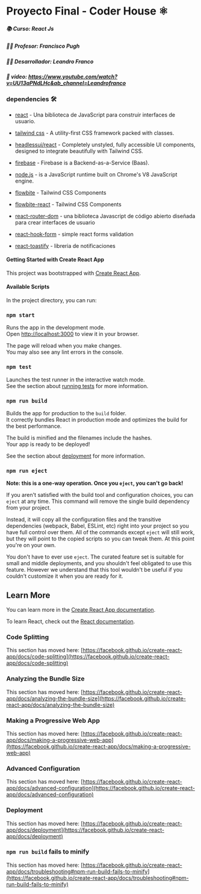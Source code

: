 # Proyecto Final - Coder House ⚛️
##### 📚 Curso: React Js 
##### 👨‍💻 Profesor: Francisco Pugh
##### 👨‍🎓 Desarrollador: Leandro Franco
##### 🎥 video: https://www.youtube.com/watch?v=UU13aPNdLHc&ab_channel=Leandrofranco


### dependencies 🛠️
- [react] - Una biblioteca de JavaScript para construir interfaces de usuario.
- [tailwind css] - A utility-first CSS framework packed with classes.
- [headlessui/react] - Completely unstyled, fully accessible UI components, designed to integrate beautifully with Tailwind CSS.
- [firebase] - Firebase is a Backend-as-a-Service (Baas).
- [node.js] - is a JavaScript runtime built on Chrome's V8 JavaScript engine.
- [flowbite] - Tailwind CSS Components
- [flowbite-react] - Tailwind CSS Components
- [react-router-dom] - una biblioteca Javascript de código abierto diseñada para crear interfaces de usuario 
- [react-hook-form] - simple react forms validation
- [react-toastify] - libreria de notificaciones 
   
   [react]: <https://es.reactjs.org/>
   [tailwind css]: <https://tailwindcss.com/>
   [headlessui/react]: <https://headlessui.com/>
   [firebase]: <https://console.firebase.google.com/u/0/project/ecommerce-react-coder-11bdc/overview?hl=es-419>
   [flowbite]: <https://flowbite.com/>
   [node.js]: <http://nodejs.org>
   [flowbite-react]: <https://flowbite-react.com/>
   [react-router-dom]: <https://reactrouter.com/en/main>
   [react-hook-form]: <https://react-hook-form.com/>
   [react-toastify]: <https://www.npmjs.com/package/react-toastify>




#### Getting Started with Create React App

This project was bootstrapped with [Create React App](https://github.com/facebook/create-react-app).

####  Available Scripts

In the project directory, you can run:

### `npm start`

Runs the app in the development mode.\
Open [http://localhost:3000](http://localhost:3000) to view it in your browser.

The page will reload when you make changes.\
You may also see any lint errors in the console.

### `npm test`

Launches the test runner in the interactive watch mode.\
See the section about [running tests](https://facebook.github.io/create-react-app/docs/running-tests) for more information.

### `npm run build`

Builds the app for production to the `build` folder.\
It correctly bundles React in production mode and optimizes the build for the best performance.

The build is minified and the filenames include the hashes.\
Your app is ready to be deployed!

See the section about [deployment](https://facebook.github.io/create-react-app/docs/deployment) for more information.

### `npm run eject`

**Note: this is a one-way operation. Once you `eject`, you can't go back!**

If you aren't satisfied with the build tool and configuration choices, you can `eject` at any time. This command will remove the single build dependency from your project.

Instead, it will copy all the configuration files and the transitive dependencies (webpack, Babel, ESLint, etc) right into your project so you have full control over them. All of the commands except `eject` will still work, but they will point to the copied scripts so you can tweak them. At this point you're on your own.

You don't have to ever use `eject`. The curated feature set is suitable for small and middle deployments, and you shouldn't feel obligated to use this feature. However we understand that this tool wouldn't be useful if you couldn't customize it when you are ready for it.

## Learn More

You can learn more in the [Create React App documentation](https://facebook.github.io/create-react-app/docs/getting-started).

To learn React, check out the [React documentation](https://reactjs.org/).

### Code Splitting

This section has moved here: [https://facebook.github.io/create-react-app/docs/code-splitting](https://facebook.github.io/create-react-app/docs/code-splitting)

### Analyzing the Bundle Size

This section has moved here: [https://facebook.github.io/create-react-app/docs/analyzing-the-bundle-size](https://facebook.github.io/create-react-app/docs/analyzing-the-bundle-size)

### Making a Progressive Web App

This section has moved here: [https://facebook.github.io/create-react-app/docs/making-a-progressive-web-app](https://facebook.github.io/create-react-app/docs/making-a-progressive-web-app)

### Advanced Configuration

This section has moved here: [https://facebook.github.io/create-react-app/docs/advanced-configuration](https://facebook.github.io/create-react-app/docs/advanced-configuration)

### Deployment

This section has moved here: [https://facebook.github.io/create-react-app/docs/deployment](https://facebook.github.io/create-react-app/docs/deployment)

### `npm run build` fails to minify

This section has moved here: [https://facebook.github.io/create-react-app/docs/troubleshooting#npm-run-build-fails-to-minify](https://facebook.github.io/create-react-app/docs/troubleshooting#npm-run-build-fails-to-minify)

